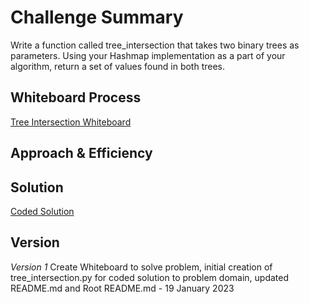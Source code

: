 # Challenge Summary

Write a function called tree_intersection that takes two binary trees as parameters.
Using your Hashmap implementation as a part of your algorithm, return a set of values found in both trees.

## Whiteboard Process

[Tree Intersection Whiteboard](tree_intersection.png)

## Approach & Efficiency

<!-- What approach did you take? Why? What is the Big O space/time for this approach? -->

## Solution

[Coded Solution](/code_challenges/tree_intersection.py)

<!-- Show how to run your code, and examples of it in action -->

## Version

*Version 1* Create Whiteboard to solve problem, initial creation of tree_intersection.py for coded solution to problem
domain, updated README.md and Root README.md - 19 January 2023
